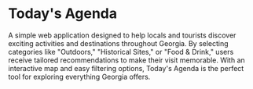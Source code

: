 # Today's Agenda
A simple web application designed to help locals and tourists discover exciting activities and destinations throughout Georgia. By selecting categories like "Outdoors," "Historical Sites," or "Food & Drink," users receive tailored recommendations to make their visit memorable. With an interactive map and easy filtering options, Today's Agenda is the perfect tool for exploring everything Georgia offers.

